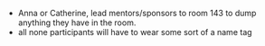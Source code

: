 - Anna or Catherine, lead mentors/sponsors to room 143 to dump anything they have in the room.
- all none participants will have to wear some sort of a name tag
